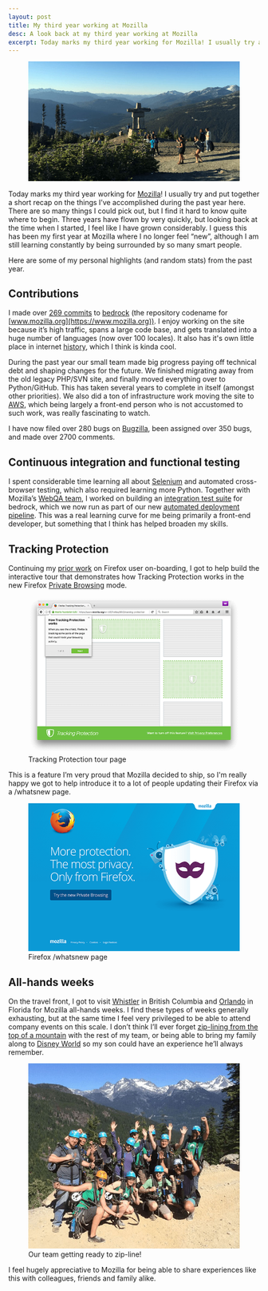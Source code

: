 ```yaml
---
layout: post
title: My third year working at Mozilla
desc: A look back at my third year working at Mozilla
excerpt: Today marks my third year working for Mozilla! I usually try and put together a short recap on the things I’ve accomplished during the past year here. There are so many things I could pick out, but I find it hard to know quite where to begin. Three years have flown by very quickly, but looking back at the time when I started, I feel like I have grown considerably. I guess this has been my first year at Mozilla where I no longer feel “new”, although I am still learning constantly by being surrounded by so many smart people.
---
```


<figure>
    <img src="/images/posts/whistler-2015.jpg" alt="Whistler 2015">
</figure>

Today marks my third year working for [Mozilla](https://www.mozilla.org)!
I usually try and put together a short recap on the things I’ve accomplished
during the past year here. There are so many things I could pick out, but I find
it hard to know quite where to begin. Three years have flown by very quickly, but
looking back at the time when I started, I feel like I have grown considerably.
I guess this has been my first year at Mozilla where I no longer feel “new”,
although I am still learning constantly by being surrounded by so many smart people.

Here are some of my personal highlights (and random stats) from the past year.

Contributions
-------------

I made over [269 commits](https://github.com/mozilla/bedrock/commits?author=alexgibson) to [bedrock](https://github.com/mozilla/bedrock) (the repository codename for
[www.mozilla.org](https://www.mozilla.org)). I enjoy working on the site because
it’s high traffic, spans a large code base, and gets translated into a huge
number of languages (now over 100 locales). It also has it's own little place in
internet [history](https://www.youtube.com/watch?v=4Q7FTjhvZ7Y), which I think
is kinda cool.

During the past year our small team made big progress paying off technical debt
and shaping changes for the future. We finished migrating away from the old
legacy PHP/SVN site, and finally moved everything over to Python/GitHub. This
has taken several years to complete in itself (amongst other priorities). We
also did a ton of infrastructure work moving the site to [AWS](http://aws.amazon.com/),
which being largely a front-end person who is not accustomed to such work, was
really fascinating to watch.

I have now filed over 280 bugs on [Bugzilla](https://bugzilla.mozilla.org/),
been assigned over 350 bugs, and made over 2700 comments.

Continuous integration and functional testing
---------------------------------------------

I spent considerable time learning all about [Selenium](http://www.seleniumhq.org/)
and automated cross-browser testing, which also required learning more Python.
Together with Mozilla’s [WebQA team](https://quality.mozilla.org/teams/web-qa/),
I worked on building an [integration test suite](http://bedrock.readthedocs.org/en/latest/testing.html)
for bedrock, which we now run as part of our new [automated deployment pipeline](http://bedrock.readthedocs.org/en/latest/pipeline.html). This was a
real learning curve for me being primarily a front-end developer, but something
that I think has helped broaden my skills.

Tracking Protection
-------------------

Continuing my [prior work](https://alxgbsn.co.uk/2015/04/18/my-second-year-working-at-mozilla)
on Firefox user on-boarding, I got to help build the interactive tour that
demonstrates how Tracking Protection works in the new Firefox [Private Browsing](https://www.mozilla.org/firefox/private-browsing/) mode.

<figure>
    <img src="/images/posts/tracking-protection-tour.png" alt="Screenshot of Firefox Tracking Protection tour page" srcset="/images/posts/tracking-protection-tour-high-res.png 1.5x">
    <figcaption>Tracking Protection tour page</figcaption>
</figure>

This is a feature I’m very proud that Mozilla decided to ship, so I'm really happy we got
to help introduce it to a lot of people updating their Firefox via a /whatsnew page.

<figure>
    <img src="/images/posts/tracking-protection-whatsnew.png" alt="Screenshot of Firefox /whatsnew page" srcset="/images/posts/tracking-protection-whatsnew-high-res.png 1.5x">
    <figcaption>Firefox /whatsnew page</figcaption>
</figure>

All-hands weeks
---------------

On the travel front, I got to visit [Whistler](http://www.whistler.com/) in
British Columbia and [Orlando](https://en.wikipedia.org/wiki/Orlando,_Florida)
in Florida for Mozilla all-hands weeks. I find these types of weeks generally
exhausting, but at the same time I feel very privileged to be able to attend
company events on this scale. I don’t think I’ll ever forget
[zip-lining from the top of a mountain](http://www.superflyziplines.com/) with
the rest of my team, or being able to bring my family along to
[Disney World](https://disneyworld.disney.go.com/) so my son could have an
experience he’ll always remember.

<figure>
    <img src="/images/posts/zip-line-whistler.jpg" alt="Our team preparing to zip-line from the top of a mountain!">
    <figcaption>Our team getting ready to zip-line!</figcaption>
</figure>

I feel hugely appreciative to Mozilla for being able to share experiences like
this with colleagues, friends and family alike.
